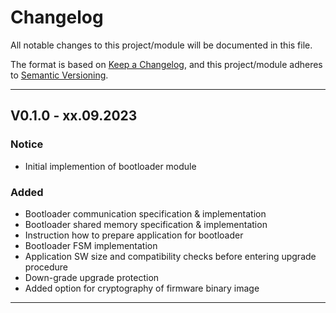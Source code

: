 # Changelog
All notable changes to this project/module will be documented in this file.

The format is based on [Keep a Changelog](https://keepachangelog.com/en/1.0.0/),
and this project/module adheres to [Semantic Versioning](https://semver.org/spec/v2.0.0.html).

---
## V0.1.0 - xx.09.2023

### Notice
 - Initial implemention of bootloader module

### Added
- Bootloader communication specification & implementation
- Bootloader shared memory specification & implementation
- Instruction how to prepare application for bootloader
- Bootloader FSM implementation
- Application SW size and compatibility checks before entering upgrade procedure
- Down-grade upgrade protection
- Added option for cryptography of firmware binary image

---